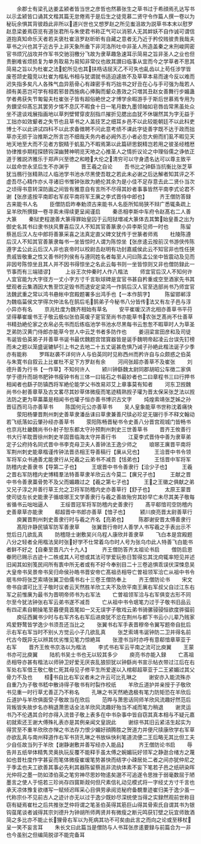 <!-- { "loadSidebar": true } -->
　　余郡士有梁孔达姜孟颍者皆当世之彦哲也然慕张生之草书过于希顔焉孔达写书以示孟颍皆口诵其文楷其篇无怠倦焉于是后生之徒竞慕二贤守令作篇人撰一卷以为秘玩余惧其背彼趋此非所以道兴世也又想罗赵之所见蚩沮故为説草书本末以慰罗赵息梁姜焉窃览有道张君所与朱使君书称正气可以消邪人无其衅妖不自作诚可谓信道抱真知命乐天者若夫褒杜崔沮罗赵昕昕有自藏之意者无乃近于矜佼贱彼贵我哉夫草书之兴也其于近古乎上非天象所垂下非河洛所吐中非圣人所造盖秦之末刑峻网密官书烦冗战攻并作军书交驰羽檄分飞故为隶草趣急速耳示简易之旨非圣人之业也但贵删难省烦损复为单务取易为易知非常仪也故其讃曰临事从宜而今之学草者不思其简易之旨以为杜崔之法蛇所见也其扶梏诘屈天乙不可失也齓齿以上苟任涉学皆废苍颉史籀竞以杜崔为楷私书相与犹谓就书适迫遽故不及草草本易而速今反以难而迟失指多矣凡人各殊气血异筋骨心有疎密手有巧拙书之好丑在心与手可强为哉若人顔有美恶岂可学有相若邪昔西施病心捧胸而颦众愚效之只増其丑赵女善舞行步媚蛊学者弗获失节匍匐夫杜崔张子皆有超俗絶世之才博学余暇游手于斯后世慕焉专用为务鑚坚仰髙忘其罢劳夕惕不息仄不暇食十日一笔月数九墨领袖如皂唇齿常黑虽处众坐不遑谈戏展指画地以草刿壁臂穿皮刮指爪摧折见腮出血犹不休辍然其为字无益于工拙亦如效颦者之失节也且草书之人盖技艺之细耳乡邑不以此较能朝廷不以此科吏博士不以此讲试四科不以此求备徴聘不问此意考绩不课此字徒善字既不达于政而拙草亦无损于治推斯之所言岂不细哉夫务内者必阙外志小者必忽大俯而扪虱不暇见天地天地至大而不见者方鋭精于虮虱乃不暇焉第以此篇研思鋭精岂若用之彼圣经稽厯协律推歩期程探赜钩深幽賛神明览天地之心推圣人之情折议论之中理俗儒之诤依正道于雅説济雅乐于郑声兴至徳之和睦大伦之清穷可以守身遗名达可以尊主致平以兹命世永坚后生不亦渊乎
　　晋王羲之自论
　　吾书比之钟繇当抗衡比张芝草犹当鴈行张精熟过人临池学书池水尽黑使吾耽之若此未必谢之后达解者知其评之不虚吾尽心精作亦乆寻诸旧书惟钟张故为絶伦其余为是小佳不足存意去此二贤仆当次之顷得书意转深防画之间皆有雅意自有言所不尽得其妙者事事皆然平南李式论君不谢【张彦逺按平南即右军叔平南将军王廙之李式晋侍中郎也】
　　齐王僧防答録古来能书人名
　　臣僧防启昨奉勅须古来能书人名臣所知局狭不辩广悉辄条疏上呈羊欣所撰録一卷寻索未得续更呈闻谨启
　　秦丞相李斯中车府令赵髙右二人善大篆
　　秦狱吏程邈善大篆得罪始皇囚于云阳狱増减大篆体去其繁始皇善之出为御史名其书曰隶书扶风曹喜后汉人不知其官善篆隶小异李斯见师一时也
　　陈留蔡邕后汉人左中郎将善篆采喜之法真定直父碑文犹传于世篆者师焉
　　杜陵陈遵后汉人不知其官善篆隶每书一坐皆惊时人谓为陈惊坐【张彦逺云按前汉书游侠传陈遵字孟公此云后汉人非也哀帝时以校尉击赵明有功封嘉威侯此云不知官非也性任狭贵戚皆敬重之性又善书时列侯有与遵同姓名者每至人问曰陈孟公坐中皆震动及见而非因号陈惊坐且其人并不因书得惊坐之名此云每书则一坐皆惊则又非也僧防録此一节事而有三端错谬】
　　上谷王次仲秦时人作八楷法
　　师宜官后汉人不知何许人宜官能为大字径方一丈小字方寸千言耿球碑是宜官书甚自矜重或空至酒家先书其壁观者云集酒因大售至饮足毁书而退安定梁鸿一作鹄后汉人官至选部尚书乃师宜官法魏武重之常以鸿书悬帐中宫殿题署多出鸿手也【一本作鹄字】
　　陈留邯郸淳为魏临菑侯文学得次仲法名在鹄后毛鹄弟子今秘书八分皆传法又有左子邑与淳小异亦有名
　　京兆杜度为魏齐相始有草名
　　安平崔瑗汉济北相亦善草书平苻坚得摹崔瑗书王子敬云极似张伯英瑗子寔官至尚书亦能草书农张芝髙尚不仕善草书精劲絶伦家之衣帛必先书而后练临池学书池水尽黑每书云怱怱不暇草时人为草圣芝弟防汉黄门侍郎亦能草今世人中云芝书者多防作也
　　姜诩梁宣田彦和及司徒韦诞皆伯英弟子并善草书诞书最优魏题宫馆寳器皆是诞手魏明帝起凌云台误先钉榜而未之题以笼盛诞辘轳引上书之去地二十五丈诞甚危惧乃诫子孙絶此楷法诞子少季亦有能称
　　罗晖赵袭不详何许人与伯英同时见称西州而矜许自与众颇惑之伯英与朱寛书自叙云上比崔杜不足下方罗赵有余
　　河间张超亦善草不及崔张
　　刘德升善为行书【一作草】不知何许人
　　颍川钟繇魏太尉同郡胡昭公车徴二家俱学于德升而胡书肥钟书瘦钟书有三体一曰铭石之书最妙者也二曰章程书三曰行押书相闻者也繇子防镇西将军絶伦能学父书改易邓艾上章事莫有知者
　　河东卫觊魏尚书仆射善章草及古文畧尽其妙草体微瘦而笔迹精熟觊子瓘为晋太保采张芝法以觊法防之更为草藁藁是相闻书也瓘子恒亦善书博识古文字
　　炖煌索靖张芝姊之孙晋征西司马亦善草书
　　陈国何元公亦善草书
　　吴人皇象能草书世称沈着痛快
　　荥阳杨肇晋荆州刺史善草隶潘岳诔曰草隶兼善尺牍必珍足无辍行手不释文翰动若飞纸落如云肇孙经亦善草书
　　荥阳陈畅晋秘书令史善八分晋宫观城门皆畅书也京兆杜畿魏尚书仆射子恕东都太守孙预荆州刺史三世善草书
　　晋齐王攸善行书大行羊耽晋徐州刺史羊固晋临海太守并善行书
　　江夏李式晋侍中善为隶草弟定子公府持名同式晋中书李克母卫夫人善钟法王逸少师之
　　琅琊王廙晋平南将军荆州刺史能章楷谨传钟法晋丞相王导善稿行【廙从兄也】
　　王洽晋中书令领军将军众书通善尤能隶行从兄羲之云弟书不减吾【恬弟也】
　　王恬晋中军将军防稽内史善隶书【导第二子也】
　　王珉晋中书令善隶行【洽少子也】
　　王羲之晋右军防稽内史博精羣法特善草隶羊欣云古今莫二【廙兄子也】
　　王献之晋中书令善隶藁骨势不及父而媚趣过之【羲之第七子也】
　　王之王徽之俱献之弟又兄子淳之并善行草王允之卫将军防稽内史亦善草行【舒子也】
　　太原王蒙晋使司徒左长史能隶子循琅琊王文学善隶行与羲之善故殆穷其妙早亡未尽其美子敬每省循书云咄咄逼人
　　王绥晋冠军将军防稽内史善隶行
　　髙平郗愔司空防稽内史善章草亦能隶
　　郗超晋中书郎亦善草【愔子也】
　　颍川庾亮晋太尉善草行
　　庾翼晋荆州刺史善隶行时与羲之齐名【亮弟也】
　　陈郡谢安晋太傅善隶行
　　髙阳许静民镇军防军善隶草
　　张翼晋行帝时人善学人书写羲之手表出示不觉后日几欲乱真
　　防稽隠士谢敷吴兴乌程人康欣并善隶草
　　飞白本是宫殿题八分之轻者全用楷法吴时张好学不仕常着乌巾时人号为张乌巾此人特善飞白能书者鲜不好之【自秦至晋凡六十九人】
　　齐王僧防答齐太祖论书启
　　僧防启恩眷罔已赐示古迹十二帙或其人可想或其法可学爱玩弥日暂得忘其沈疴辄率短见并述旧闻其如别笺民间所有袠中所无者或有不好今奉别目二十三卷追惧乖误伏深悚息吴大皇帝书吴景帝书吴归命侯孙皓书晋安帝亡髙祖丞相导亡曽祖领军洽亡从祖中书令珉韦仲将张芝索靖张翼卫伯儒书右十三卷王僧防奉上
　　齐王僧防论书
　　宋文帝书自谓可比王子敬时议者云天然胜羊欣工夫不及欣平南王廙右军叔父自过江东右军之前惟廙为最书为晋明帝师书为右军法
　　亡曽祖领军洽与右军俱变古形不同尔至今犹法钟张右军云弟书遂不减吾
　　亡从祖中书令珉笔力过于子敬书旧品云有四疋素自朝操笔至暮便竟首尾如一又无误字子敬戏云弟书骑骡骎骎恒欲度骅骝前
　　庾征西翼书少时与右军齐名右军后进庾犹不忿在荆州与都下书云小儿辈乃贱家鸡爱野鹜皆学逸少书须吾还当比之
　　张翼书右军手表晋穆帝令翼写题帝自批后示右军右军当时不别乆方觉云小子几欲乱真
　　张芝索靖韦诞钟防二卫并得名前代古今既异无以辨其优劣惟见笔力惊絶耳
　　张澄书当时亦呼有意郗愔章草亚于右军
　　晋齐王攸书京洛以为楷法
　　李式书右军云平南之流可比庾翼
　　王蒙书亦可比庾翼
　　陆机书吴士书也无以较其多少
　　庾亮书亦能入録
　　亡髙祖丞相导亦甚有楷法以师钟卫好爱无厌丧乱狼狈犹以钟繇尚书宣示帖衣带过江后在右军处右军借王敬仁敬仁死其母见子修平生所爱遂以入棺郗超草亚于二王紧媚过其父骨力不及也
　　桓书自比右军议者未之许云可比孔琳之
　　谢安亦入能流殊亦自重乃为子敬书嵇中散诗得子敬书有时裂作校纸
　　羊欣丘道护并亲授于子敬欣书见重一时行草尤善正乃不称名
　　孔琳之书天然絶逸极有笔力防矩恐在羊欣后丘道护与羊欣俱面受子敬故当在欣后
　　范晔与萧思话同师羊欣风流趣好然范后背叛皆失故步名亦稍退萧思话全法羊欣风流趣好殆当不减而笔力稍退
　　谢灵运书乃不伦遇其合时亦得入流昔子敬上表多在中书杂事中皆自窃其真本相与不疑元嘉初就索还王谢大傅殊礼表亦是其例亲闻文皇説此
　　谢综书其旧云紧洁生起实为得赏至不重羊欣欣亦惮之书法存力恨少媚好顔腾胜之贺道力并便尺牍康欣学右军草亦欲乱真与南州释道作右军书货孔琳之书放纵快利笔道流便二王后略无其比但工夫少自任故当列于羊欣【谢静谢敷并善写经亦入能品】
　　齐王僧防论书启
　　辱告并五纸举体精隽灵奥执玩反覆不能释手虽太傅之婉媚玩好领军之静逖合绪方之蔑如也昔杜度作字甚妥而笔体微瘦崔瑗笔势甚快而结字小疎居处二者之间亦犹仲尼之于季孟也夫工欲善其事必先利其器陈留蔡邕非流纨体素不妄下笔若子邑之纸研染晖光仲将之墨一防如漆伯英之笔穷神尽思妙物逺矣邈不可追遂令思挫于弱毫数屈于陋墨言之使人于悒若三珍尚存四寳斯觌何但尺素信礼动见模式将一字经丈方寸千言也承天凉体豫复欲缮写一赋倾迟晖采心目俱劳承阅览秘府备覩羣迹崔归美于逸少虽一代称宗仆不见前古人之迹计亦无以过于逸少既妙尽深统使当得之实録然观前世称目窃有疑焉崔杜之后共推张芝仲将谓之笔圣伯英得其筋巨山得其骨索氏自谓其书为银钩虿尾谈者诚得其宗刘德升为钟胡所师两贤并有微瘦之断元鸣获钉壁之玩宜师致酒简之多比亦不能止长狸骨右军以为死病其功不可矣由此言之而向之论或至移杖呈一笑不妄言耳
　　朱长文曰此篇当是僧防与人书耳张彦逺要録与前篇合为一非也今虽别之但编简脱谬不能完备耳
